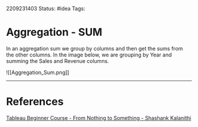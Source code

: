 2209231403
Status: #idea
Tags: 

# Aggregation - SUM

In an aggregation sum we group by columns and then get the sums from the other columns. In the image below, we are grouping by Year and summing the Sales and Revenue columns.

![[Aggregation_Sum.png]]


---
# References
[Tableau Beginner Course - From Nothing to Something - Shashank Kalanithi](https://youtu.be/Gl2lg-TtRJo?t=6724)